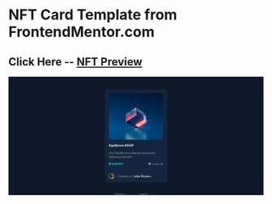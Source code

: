 # NFT Card Template from FrontendMentor.com 
## Click Here -- [NFT Preview](https://chiragjain7300.github.io/CJ-NFT-Card)

![Image](https://github.com/ChiragJain7300/CJ-NFT-Card/blob/main/images/Frontend-Mentor-NFT-preview-card-component.png)
